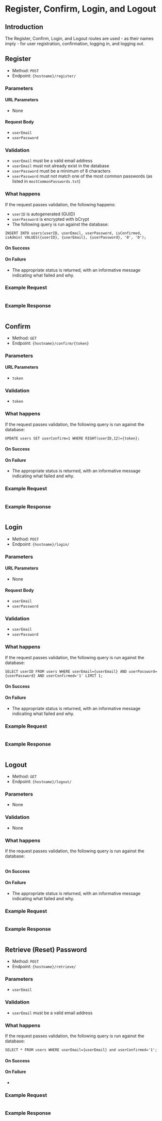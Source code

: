# Register, Confirm, Login, and Logout

## Introduction

The Register, Confirm, Login, and Logout routes are used - as their names imply - for user registration, confirmation, logging in, and logging out.


## Register

 * Method: `POST`
 * Endpoint: `{hostname}/register/`
 
### Parameters

#### URL Parameters

 * None

#### Request Body

 * `userEmail`
 * `userPassword`

### Validation

 * `userEmail` must be a valid email address
 * `userEmail` must not already exist in the database
 * `userPassword` must be a minimum of 8 characters
 * `userPassword` must not match one of the most common passwords (as listed in `mostCommonPasswords.txt`)
 
### What happens

If the request passes validation, the following happens:

 * `userID` is autogenerated (GUID)
 * `userPassword` is encrypted with bCrypt
 * The following query is run against the database:

```
INSERT INTO users(userID, userEmail, userPassword, isConfirmed, isAdmin) VALUES({userID}, {userEmail}, {userPassword}, '0', '0');
```

#### On Success

#### On Failure

* The appropriate status is returned, with an informative message indicating what failed and why.

### Example Request


```json

```

### Example Response


```json

```

## Confirm

* Method: `GET`
* Endpoint: `{hostname}/confirm/{token}`

### Parameters

#### URL Parameters

 * `token`

### Validation

 * `token`
 
### What happens

If the request passes validation, the following query is run against the database:

```
UPDATE users SET userConfirm=1 WHERE RIGHT(userID,12)={token};
```

#### On Success



#### On Failure

* The appropriate status is returned, with an informative message indicating what failed and why.

### Example Request

```

```

### Example Response


```json

```

## Login

* Method: `POST`
* Endpoint: `{hostname}/login/`

### Parameters

#### URL Parameters

* None

#### Request Body

 * `userEmail`
 * `userPassword`

### Validation

 * `userEmail`
 * `userPassword`

### What happens

If the request passes validation, the following query is run against the database:

```
SELECT userID FROM users WHERE userEmail={userEmail} AND userPassword={userPassword} AND userConfirmed='1' LIMIT 1;
```

#### On Success

#### On Failure

* The appropriate status is returned, with an informative message indicating what failed and why.

### Example Request


```json

```

### Example Response


```json

```

## Logout

* Method: `GET`
* Endpoint: `{hostname}/logout/`

### Parameters

 * None

### Validation

* None

### What happens

If the request passes validation, the following query is run against the database:

```

```

#### On Success

#### On Failure

* The appropriate status is returned, with an informative message indicating what failed and why.

### Example Request

```

```

### Example Response


```json

```


## Retrieve (Reset) Password


* Method: `POST`
* Endpoint: `{hostname}/retrieve/`

### Parameters

 * `userEmail`

### Validation

 * `userEmail` must be a valid email address
 
### What happens

If the request passes validation, the following query is run against the database:

```
SELECT * FROM users WHERE userEmail={userEmail} and userConfirmed='1';
```

#### On Success

#### On Failure

* 

### Example Request

```json

```

### Example Response


```json

```

